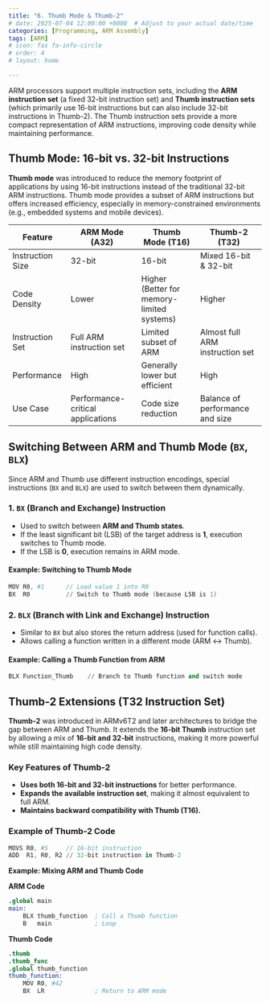 ```yaml
---
title: "6. Thumb Mode & Thumb-2"
# date: 2025-07-04 12:00:00 +0000  # Adjust to your actual date/time
categories: [Programming, ARM Assembly]
tags: [ARM]
# icon: fas fa-info-circle
# order: 4
# layout: home

---
```


ARM processors support multiple instruction sets, including the **ARM instruction set** (a fixed 32-bit instruction set) and **Thumb instruction sets** (which primarily use 16-bit instructions but can also include 32-bit instructions in Thumb-2). The Thumb instruction sets provide a more compact representation of ARM instructions, improving code density while maintaining performance.

## Thumb Mode: 16-bit vs. 32-bit Instructions

**Thumb mode** was introduced to reduce the memory footprint of applications by using 16-bit instructions instead of the traditional 32-bit ARM instructions. Thumb mode provides a subset of ARM instructions but offers increased efficiency, especially in memory-constrained environments (e.g., embedded systems and mobile devices).

| Feature                | ARM Mode (A32)                       | Thumb Mode (T16)                     | Thumb-2 (T32)                       |
|-----------------------|--------------------------------------|--------------------------------------|-------------------------------------|
| Instruction Size      | 32-bit                               | 16-bit                               | Mixed 16-bit & 32-bit               |
| Code Density          | Lower                                | Higher (Better for memory-limited systems) | Higher                              |
| Instruction Set       | Full ARM instruction set             | Limited subset of ARM                | Almost full ARM instruction set      |
| Performance           | High                                 | Generally lower but efficient        | High                                |
| Use Case              | Performance-critical applications     | Code size reduction                  | Balance of performance and size     |


## **Switching Between ARM and Thumb Mode (`BX`, `BLX`)**

Since ARM and Thumb use different instruction encodings, special instructions (`BX` and `BLX`) are used to switch between them dynamically.

### **1. `BX` (Branch and Exchange) Instruction**

- Used to switch between **ARM and Thumb states**.
- If the least significant bit (LSB) of the target address is **1**, execution switches to Thumb mode.
- If the LSB is **0**, execution remains in ARM mode.

#### **Example: Switching to Thumb Mode**

```s
MOV R0, #1      // Load value 1 into R0
BX  R0          // Switch to Thumb mode (because LSB is 1)
```


### **2. `BLX` (Branch with Link and Exchange) Instruction**

- Similar to `BX` but also stores the return address (used for function calls).
- Allows calling a function written in a different mode (ARM ↔ Thumb).

#### **Example: Calling a Thumb Function from ARM**

```s
BLX Function_Thumb    // Branch to Thumb function and switch mode
```

## **Thumb-2 Extensions (T32 Instruction Set)**

**Thumb-2** was introduced in ARMv6T2 and later architectures to bridge the gap between ARM and Thumb. It extends the **16-bit Thumb** instruction set by allowing a mix of **16-bit and 32-bit** instructions, making it more powerful while still maintaining high code density.

### **Key Features of Thumb-2**

- **Uses both 16-bit and 32-bit instructions** for better performance.
- **Expands the available instruction set**, making it almost equivalent to full ARM.
- **Maintains backward compatibility with Thumb (T16).**

### **Example of Thumb-2 Code**

```s
MOVS R0, #5     // 16-bit instruction
ADD  R1, R0, R2 // 32-bit instruction in Thumb-2
```

**Example: Mixing ARM and Thumb Code**

**ARM Code**

```s
.global main
main:
    BLX thumb_function  ; Call a Thumb function
    B   main            ; Loop
```

**Thumb Code**

```s
.thumb
.thumb_func
.global thumb_function
thumb_function:
    MOV R0, #42
    BX  LR              ; Return to ARM mode
```


